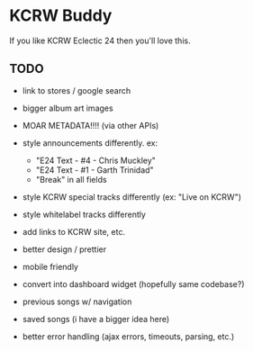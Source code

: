 # KCRW Buddy

If you like KCRW Eclectic 24 then you'll love this.


## TODO

 * link to stores / google search

 * bigger album art images

 * MOAR METADATA!!!! (via other APIs)

 * style announcements differently. ex:
    * "E24 Text - #4 - Chris Muckley"
    * "E24 Text - #1 - Garth Trinidad"
    * "Break" in all fields

 * style KCRW special tracks differently (ex: "Live on KCRW")

 * style whitelabel tracks differently

 * add links to KCRW site, etc.

 * better design / prettier

 * mobile friendly

 * convert into dashboard widget (hopefully same codebase?)

 * previous songs w/ navigation

 * saved songs (i have a bigger idea here)

 * better error handling (ajax errors, timeouts, parsing, etc.)
 